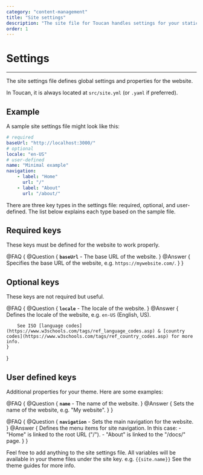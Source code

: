 ```yaml
---
category: "content-management"
title: "Site settings"
description: "The site file for Toucan handles settings for your static site and is stored in a YAML file"
order: 1
---
```


# Settings
---

The site settings file defines global settings and properties for the website.

In Toucan, it is always located at `src/site.yml` (or `.yaml` if preferred).

## Example

A sample site settings file might look like this:

```yaml
# required
baseUrl: "http://localhost:3000/"
# optional
locale: "en-US"
# user-defined
name: "Minimal example"
navigation:
    - label: "Home"
      url: "/"
    - label: "About"
      url: "/about/"
```

There are three key types in the settings file: required, optional, and user-defined.
The list below explains each type based on the sample file.

## Required keys

These keys must be defined for the website to work properly.

@FAQ {
    @Question {
        **`baseUrl`** - The base URL of the website.
    }
    @Answer {
        Specifies the base URL of the website, e.g. `https://mywebsite.com/`.
    }
}

## Optional keys

These keys are not required but useful.

@FAQ {
    @Question {
        **`locale`** - The locale of the website.
    }
    @Answer {
        Defines the locale of the website, e.g. `en-US` (English, US).

        See ISO [language codes](https://www.w3schools.com/tags/ref_language_codes.asp) & [country codes](https://www.w3schools.com/tags/ref_country_codes.asp) for more info.
    }
}

## User defined keys

Additional properties for your theme. Here are some examples:

@FAQ {
    @Question {
        **`name`** - The name of the website.
    }
    @Answer {
        Sets the name of the website, e.g. "My website".
    }
}

@FAQ {
    @Question {
        **`navigation`** - Sets the main navigation for the website.
    }
    @Answer {
        Defines the menu items for site navigation. In this case:
        - "Home" is linked to the root URL ("/").
        - "About" is linked to the "/docs/" page.
    }
}

Feel free to add anything to the site settings file. All variables will be available in your theme files under the site key. e.g. `{{site.name}}` See the theme guides for more info.
